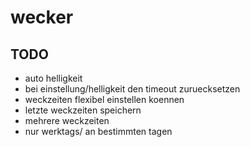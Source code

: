 # wecker

## TODO

- auto helligkeit
- bei einstellung/helligkeit den timeout zuruecksetzen
- weckzeiten flexibel einstellen koennen
- letzte weckzeiten speichern
- mehrere weckzeiten
- nur werktags/ an bestimmten tagen
